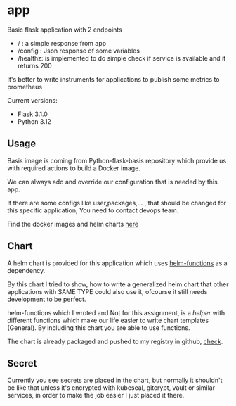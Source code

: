# app
Basic flask application with 2 endpoints
- /       : a simple response from app
- /config : Json response of some variables
- /healthz: is implemented to do simple check if service is available and it returns 200

It's better to write instruments for applications to publish some metrics to prometheus

Current versions:
* Flask 3.1.0
* Python 3.12

## Usage
Basis image is coming from Python-flask-basis repository which provide us with required actions to build a Docker image.

We can always add and override our configuration that is needed by this app.

If there are some configs like user,packages,... , that should be changed for this specific application, You need to contact devops team.

Find the docker images and helm charts [here](https://github.com/hosein-yousefii?ecosystem=container&tab=packages)

## Chart
A helm chart is provided for this application which uses [helm-functions](https://github.com/users/hosein-yousefii/packages/container/package/mytomorrows%2Fcharts%2Fhelm-functions) 
as a dependency.

By this chart I tried to show, how to write a generalized helm chart that other applications with SAME TYPE could also use it, ofcourse it still 
needs development to be perfect.

helm-functions which I wroted and Not for this assignment, is a _helper_ with different functions which make our life easier to write 
chart templates (General). By including this chart you are able to use functions.

The chart is already packaged and pushed to my registry in github, [check](https://github.com/users/hosein-yousefii/packages/container/package/mytomorrows%2Fcharts%2Fflask-config-app).

## Secret
Currently you see secrets are placed in the chart, but normally it shouldn't be like that unless it's encrypted with kubeseal, gitcrypt, vault or 
similar services, in order to make the job easier I just placed it there.
